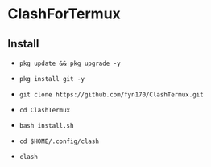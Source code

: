 # ClashForTermux
  ## Install
   - ```pkg update && pkg upgrade -y```

   - ```pkg install git -y```

   - ```git clone https://github.com/fyn170/ClashTermux.git```

   - ```cd ClashTermux```

   - ```bash install.sh```

   - ```cd $HOME/.config/clash```

   - ```clash```